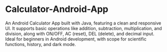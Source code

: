 # Calculator-Android-App
An Android Calculator App built with Java, featuring a clean and responsive UI. It supports basic operations like addition, subtraction, multiplication, and division, along with ON/OFF, AC (reset), DEL (delete), and decimal input. Ideal for beginners in Android development, with scope for scientific functions, history, and dark mode.

